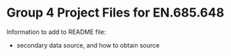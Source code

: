 # Group 4 Project Files for EN.685.648

Information to add to README file:
- secondary data source, and how to obtain source
